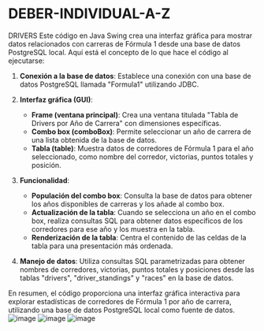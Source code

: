 # DEBER-INDIVIDUAL-A-Z
DRIVERS
Este código en Java Swing crea una interfaz gráfica para mostrar datos relacionados con carreras de Fórmula 1 desde una base de datos PostgreSQL local. Aquí está el concepto de lo que hace el código al ejecutarse:

1. **Conexión a la base de datos**: Establece una conexión con una base de datos PostgreSQL llamada "Formula1" utilizando JDBC.

2. **Interfaz gráfica (GUI)**:
   - **Frame (ventana principal)**: Crea una ventana titulada "Tabla de Drivers por Año de Carrera" con dimensiones específicas.
   - **Combo box (comboBox)**: Permite seleccionar un año de carrera de una lista obtenida de la base de datos.
   - **Tabla (table)**: Muestra datos de corredores de Fórmula 1 para el año seleccionado, como nombre del corredor, victorias, puntos totales y posición.

3. **Funcionalidad**:
   - **Populación del combo box**: Consulta la base de datos para obtener los años disponibles de carreras y los añade al combo box.
   - **Actualización de la tabla**: Cuando se selecciona un año en el combo box, realiza consultas SQL para obtener datos específicos de los corredores para ese año y los muestra en la tabla.
   - **Renderización de la tabla**: Centra el contenido de las celdas de la tabla para una presentación más ordenada.

4. **Manejo de datos**: Utiliza consultas SQL parametrizadas para obtener nombres de corredores, victorias, puntos totales y posiciones desde las tablas "drivers", "driver_standings" y "races" en la base de datos.

En resumen, el código proporciona una interfaz gráfica interactiva para explorar estadísticas de corredores de Fórmula 1 por año de carrera, utilizando una base de datos PostgreSQL local como fuente de datos.
![image](https://github.com/ANA-ZAMBRANO/DEBER-INDIVIDUAL-A-Z/assets/169195758/bacaa14a-a725-4616-a989-863987b502d8)
![image](https://github.com/ANA-ZAMBRANO/DEBER-INDIVIDUAL-A-Z/assets/169195758/add862de-fc96-43b4-8a74-60ce17677894)
![image](https://github.com/ANA-ZAMBRANO/DEBER-INDIVIDUAL-A-Z/assets/169195758/9c4e2e1b-7f97-4082-97b8-83293982af11)



